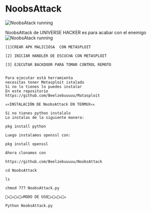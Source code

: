# NoobsAttack
![NoobsAtack running](https://as1.ftcdn.net/v2/jpg/01/39/07/90/1000_F_139079082_7LtOAYh1JYVl59kul4I77xpwwZcq8J06.jpg)

NoobsAttack de UNIVERSE HACKER es para acabar con el enemigo
![NoobsAtack running](https://static9.depositphotos.com/1010555/1192/i/600/depositphotos_11925996-stock-photo-attack.jpg)
~~~~~~~~~MENU~~~~~~~~~~~~
[1]CREAR APK MALICIOSA  CON METASPLOIT

[2] INICIAR HANDLER DE ESCUCHA CON METASPLOIT

[3] EJECUTAR BACKDOOR PARA TOMAR CONTROL REMOTO


Para ejecutar está herramienta 
necesitas tener Metasploit istalado 
Si no lo tienes lo puedes instalar 
En este repositorio 
https://github.com/Beelzebuuuuu/Matasploit

☠️💀INSTALACIÓN DE NoobsAttack EN TERMUX💀☠️

Si no tienes python instalalo
Lo instalas de la siguiente manera:

pkg install python

Luego instalamos openssl con:

pkg install openssl

Ahora clonamos con

https://github.com/Beelzebuuuuu/NoobsAttack

cd NoobsAttack

ls

chmod 777 NoobsAttack.py

🏴‍☠️🏴‍☠️🏴‍☠️🏴‍☠️MODO DE USO🏴‍☠️🏴‍☠️🏴‍☠️🏴‍☠️

Python NoobsAttack.py
